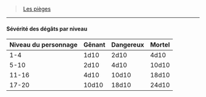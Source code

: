 ﻿---
!GenericItem
Name: Sévérité des dégâts par niveau
Id: traps_hd.md#sévérité-des-dégâts-par-niveau
ParentLink: traps_hd.md#les-pièges
ParentName: Les pièges
NameLevel: 4
Attributes: {}
AttributesDictionary: >+
  {}

---
> [Les pièges](hd_traps.md)

---

#### Sévérité des dégâts par niveau

|Niveau du personnage|Gênant|Dangereux|Mortel|
|---|---|---|---|
|1-4|1d10|2d10|4d10|
|5-10|2d10|4d10|10d10|
|11-16|4d10|10d10|18d10|
|17-20|10d10|18d10|24d10|

